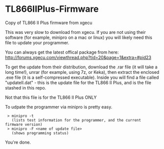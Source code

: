 # TL866IIPlus-Firmware
Copy of TL866 II Plus firmware from xgecu

This was very slow to download from xgecu.  If you are not using their software (for example, minipro on a mac or linux) you will likely need this file to update your programmer. 

You can always get the latest offical package from here: http://forums.xgecu.com/viewthread.php?tid=20&page=1&extra=#pid23

To get the update from their distribution, download the .rar file (it will take a long time!), unrar (for example, using 7z, or Keka), then extract the enclosed .exe file (it is a self-compressed executable).  Inside you will find a file called "updateII.dat" - this is the update file for the TL866 II Plus, and is the file stashed in this repo.


Not that this file is for the TL866 II Plus ONLY


To udpate the programmer via minipro is pretty easy.

     > minipro -t
       (lists test information for the programmer, and the current firmware version)
     > minipro -F <name of update file>
       (shows programming status)

You're done.
